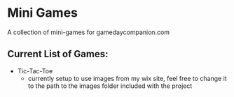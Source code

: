 # Mini Games
A collection of mini-games for gamedaycompanion.com

## Current List of Games:
* Tic-Tac-Toe
  * currently setup to use images from my wix site, feel free to change it to the path to the images folder included with the project

